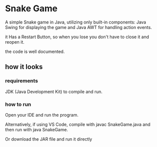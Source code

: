 # Snake Game

A simple Snake game in Java, utilizing only built-in components: Java Swing for displaying the game and Java AWT for handling action events.

it Has a Restart Button, so when you lose you don't have to close it and reopen it.

the code is well documented.

## how it looks

### requirements

JDK (Java Development Kit) to compile and run.

### how to run

Open your IDE and run the program.

Alternatively, if using VS Code, compile with javac SnakeGame.java and then run with java SnakeGame.

Or download the JAR file and run it directly
